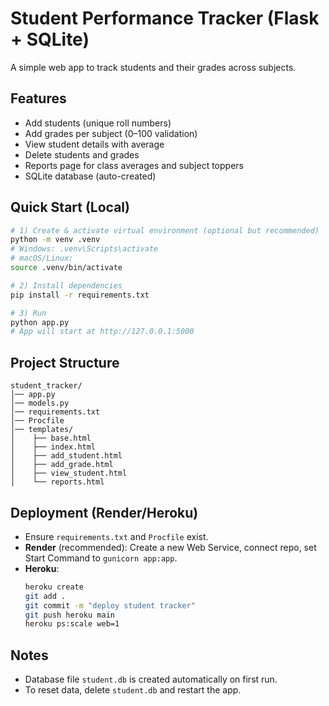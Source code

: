 # Student Performance Tracker (Flask + SQLite)

A simple web app to track students and their grades across subjects.

## Features
- Add students (unique roll numbers)
- Add grades per subject (0–100 validation)
- View student details with average
- Delete students and grades
- Reports page for class averages and subject toppers
- SQLite database (auto-created)

## Quick Start (Local)
```bash
# 1) Create & activate virtual environment (optional but recommended)
python -m venv .venv
# Windows: .venv\Scripts\activate
# macOS/Linux:
source .venv/bin/activate

# 2) Install dependencies
pip install -r requirements.txt

# 3) Run
python app.py
# App will start at http://127.0.0.1:5000
```

## Project Structure
```
student_tracker/
│── app.py
│── models.py
│── requirements.txt
│── Procfile
│── templates/
│    ├── base.html
│    ├── index.html
│    ├── add_student.html
│    ├── add_grade.html
│    ├── view_student.html
│    └── reports.html
```

## Deployment (Render/Heroku)
- Ensure `requirements.txt` and `Procfile` exist.
- **Render** (recommended): Create a new Web Service, connect repo, set Start Command to `gunicorn app:app`.
- **Heroku**:
  ```bash
  heroku create
  git add .
  git commit -m "deploy student tracker"
  git push heroku main
  heroku ps:scale web=1
  ```

## Notes
- Database file `student.db` is created automatically on first run.
- To reset data, delete `student.db` and restart the app.
